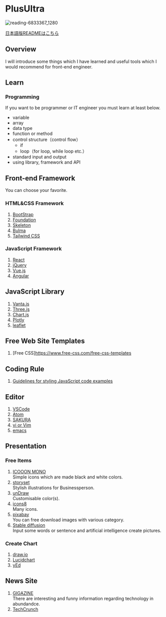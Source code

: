 # PlusUltra

![reading-6833367_1280](https://user-images.githubusercontent.com/115355723/195891368-73101920-cb2c-404b-a9ca-f42ee06d7034.png)

[日本語版READMEはこちら](https://github.com/Titan-no6/PlusUltra/blob/main/README-ja.md)

## Overview
I will introduce some things which I have learned and useful tools which I would recommend for front-end engineer.

## Learn
### Programming
If you want to be programmer or IT engineer you must learn at least below.
- variable
- array
- data type
- function or method
- control structure（control flow）
  - if
  - loop（for loop, while loop etc.）
- standard input and output
- using library, framework and API

## Front-end Framework
You can choose your favorite.
### HTML&CSS Framework
1. [BootStrap](https://getbootstrap.com/)
1. [Foundation](https://get.foundation/)
1. [Skeleton](http://getskeleton.com/)
1. [Bulma](https://bulma.io/)
1. [Tailwind CSS](https://tailwindcss.com/)
### JavaScript Framework
1. [React](https://reactjs.org/)
1. [jQuery](https://jquery.com/)
1. [Vue.js](https://vuejs.org/)
1. [Angular](https://angular.io/start)

## JavaScript Library
1. [Vanta.js](https://www.vantajs.com/)
1. [Three.js](https://threejs.org/)
1. [Chart.js](https://www.chartjs.org/)
1. [Plotly](https://plotly.com/javascript/)
1. [leaflet](https://leafletjs.com/)

## Free Web Site Templates
1. [Free CSS]https://www.free-css.com/free-css-templates


## Coding Rule
1. [Guidelines for styling JavaScript code examples](https://developer.mozilla.org/en-US/docs/MDN/Writing_guidelines/Writing_style_guide/Code_style_guide/JavaScript)

## Editor
1. [VSCode](https://code.visualstudio.com/)
1. [Atom](https://atom.io/)
1. [SAKURA](https://sakura-editor.github.io/)
1. [vi or Vim](https://www.vim.org/)
1. [emacs](https://www.gnu.org/software/emacs/)

## Presentation
### Free Items
1. [ICOOON MONO](https://icooon-mono.com/)  
Simple icons which are made black and white colors.
1. [storyset](https://storyset.com/)  
Stylish illustrations for  Businessperson.
1. [unDraw](https://undraw.co/illustrations)  
Customisable color(s).
1. [icons8](https://icons8.jp/icons#styles)  
Many icons.
1. [pixabay](https://pixabay.com/ja/)  
You can free download images with various category.
1. [Stable diffusion](https://huggingface.co/spaces/stabilityai/stable-diffusion)  
Input some words or sentence and artificial intelligence create pictures.
### Create Chart
1. [draw.io](https://app.diagrams.net/)
1. [Lucidchart](https://www.lucidchart.com/pages/ja)
1. [yEd](https://www.yworks.com/products/yed)

## News Site
1. [GIGAZINE](https://gigazine.net/)  
There are interesting and funny information regarding technology in abundandce.
2. [TechCrunch](https://techcrunch.com/)
